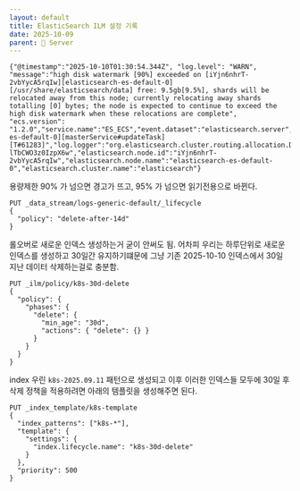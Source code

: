 ```yaml
---
layout: default
title: ElasticSearch ILM 설정 기록
date: 2025-10-09
parent: 📌 Server
---
```


```
{"@timestamp":"2025-10-10T01:30:54.344Z", "log.level": "WARN", "message":"high disk watermark [90%] exceeded on [iYjn6nhrT-2vbYycA5rqIw][elasticsearch-es-default-0][/usr/share/elasticsearch/data] free: 9.5gb[9.5%], shards will be relocated away from this node; currently relocating away shards totalling [0] bytes; the node is expected to continue to exceed the high disk watermark when these relocations are complete", "ecs.version": "1.2.0","service.name":"ES_ECS","event.dataset":"elasticsearch.server","process.thread.name":"elasticsearch[elasticsearch-es-default-0][masterService#updateTask][T#61283]","log.logger":"org.elasticsearch.cluster.routing.allocation.DiskThresholdMonitor","elasticsearch.cluster.uuid":"j0uwAj-lTbCWO3z0IzpX6w","elasticsearch.node.id":"iYjn6nhrT-2vbYycA5rqIw","elasticsearch.node.name":"elasticsearch-es-default-0","elasticsearch.cluster.name":"elasticsearch"}
```

용량제한 90% 가 넘으면 경고가 뜨고, 95% 가 넘으면 읽기전용으로 바뀐다.

```
PUT _data_stream/logs-generic-default/_lifecycle
{
  "policy": "delete-after-14d"
}
```

롤오버로 새로운 인덱스 생성하는거 굳이 안써도 됨. 어차피 우리는 하루단위로 새로운 인덱스를 생성하고 30일간 유지하기떄문에 그냥 기존 2025-10-10 인덱스에서 30일 지난 데이터 삭제하는걸로 충분함.

```
PUT _ilm/policy/k8s-30d-delete
{
  "policy": {
    "phases": {
      "delete": {
        "min_age": "30d",
        "actions": { "delete": {} }
      }
    }
  }
}
```

index 우린 `k8s-2025.09.11` 패턴으로 생성되고 이후 이러한 인덱스들 모두에 30일 후 삭제 정책을 적용하려면 아래의 템플릿을 생성해주면 된다.

```
PUT _index_template/k8s-template
{
  "index_patterns": ["k8s-*"],
  "template": {
    "settings": {
      "index.lifecycle.name": "k8s-30d-delete"
    }
  },
  "priority": 500
}
```